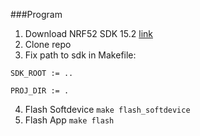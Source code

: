 ###Program

1. Download NRF52 SDK 15.2 [link](https://www.nordicsemi.com/Software-and-Tools/Software/nRF5-SDK/Download#infotabs)
2. Clone repo
3. Fix path to sdk in Makefile:

``SDK_ROOT := ..``

``PROJ_DIR := .``

4. Flash Softdevice
`` make flash_softdevice ``
5. Flash App
`` make flash ``